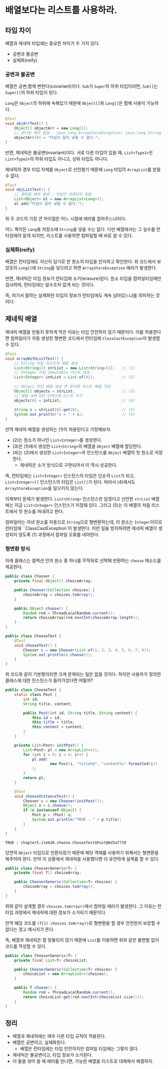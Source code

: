 # 배열보다는 리스트를 사용하라.

## 타입 차이

배열과 제네릭 타입에는 중요한 차이가 두 가지 있다.

- 공변과 불공변
- 실체화(reify)
  
### 공변과 불공변

배열은 공변;함께 변한다(covariant)이다.
`Sub`가 `Super`의 하위 타입이라면, `Sub[]`는 `Super[]`의 하위 타입이 된다.

`Long`은 `Object`의 하위에 속해있기 때문에 `Object[]`와 `Long[]`은 함께 사용이 가능하다.

```java
@Test
void objArrTest() {
    Object[] objectArr = new Long[1];
    // 런타임 에러 발생 : java.lang.ArrayStoreException: java.lang.String
    objectArr[0] = "타입이 달라 넣을 수 없다.";
}
```

반면, 제네릭은 불공변(invariant)이다.
서로 다른 타입이 있을 때, `List<Type1>`은 `List<Type2>`의 하위 타입도 아니고, 상위 타입도 아니다.

제네릭의 경우 타입 자체를 `Object`로 선언했기 때문에 `Long` 타입의 `ArrayList`를 받을 수 없다.

```java
@Test
void objListTest() {
    // 컴파일 에러 발생 : 타입이 호환되지 않음
    List<Object> ol = new ArrayList<Long>();
    ol.add("타입이 달라 넣을 수 없다.");
}
```

위 두 코드의 가장 큰 차이점은 어느 시점에 에러를 잡아주느냐이다.

어느 쪽이든 `Long`용 저장소에 `String`을 넣을 수는 없다.
다만 배열에서는 그 실수를 런타임에야 알게 되지만, 리스트를 사용하면 컴파일할 때 바로 알 수 있다.

### 실체화(reify)

배열은 런타임에도 자신이 담기로 한 원소의 타입을 인지하고 확인한다.
위 코드에서 보았듯이 `Long[]`에 `String`을 넣으려고 하면 `ArrayStoreException` 에러가 발생한다.

반면, 제네릭은 타입 정보가 런타임에 소거(erasure)된다.
원소 타입을 컴파일타임에만 검사하며, 런타임에는 알수조차 없게 되는 것이다.

즉, 여기서 말하는 실체화란 타입의 정보가 런타임에도 계속 남아있느냐를 의미하는 것이다.

## 제네릭 배열

제네릭 배열을 만들지 못하게 막은 이유는 타입 안전하지 않기 때문이다.
이를 허용한다면 컴파일러가 자동 생성한 형변환 코드에서 런타임에 `ClassCastException`이 발생할 수 있다.

```java
@Test
void arrayWithListTest() {
    // String 타입 리스트의 배열 생성
    List<String>[] strList = new List<String>[1];   // (1)
    // Integer 타입 Immutable 리스트 생성
    List<Integer> intList = List.of(42);            // (2)
    
    // Object 타입 배열 생성 후 문자열 리스트 배열 주입
    Object[] objects = strList;                     // (3)
    // 배열 내부 0번 인덱스에 리스트 추가
    objects[0] = intList;                           // (4)
    
    String s = strList[0].get(0);                   // (5)
    System.out.println("s = " + s);                 // (6)
}
```

만약 제네릭 배열을 생성하는 (1)이 허용된다고 가정해보자.
- (2)는 원소가 하나인 `List<Integer>`를 생성한다.
- (3)은 (1)에서 생성한 `List<String>`의 배열을 `Object` 배열에 할당한다.
- (4)는 (2)에서 생성한 `List<Integer>`의 인스턴스를 `Object` 배열의 첫 원소로 저장한다.
  - 제네릭은 소거 방식으로 구현되어서 이 역시 성공한다.

즉, 런타임에는 `List<Integer>` 인스턴스의 타입은 단순히 `List`가 되고, `List<Integer>[]` 인스턴스의 타입은 `List[]`가 된다.
따라서 (4)에서도 `ArrayStoreException`을 일으키지 않는다.

이제부터 문제가 발생한다.
`List<String>` 인스턴스만 담겠다고 선언한 `strList` 배열에는 지금 `List<Integer>` 인스턴스가 저장돼 있다.
그리고 (5)는 이 배열의 처음 리스트에서 첫 원소를 꺼내려고 한다.

컴파일러는 꺼낸 원소를 자동으로 `String`으로 형변환하는데, 이 원소는 `Integer`이므로 런타임에 ``ClassCastException`이 발생한다.
이런 일을 방지하려면 제네릭 배열이 생성되지 않도록 (1) 과정에서 컴파일 오류를 내야한다.

### 형변환 방식

아래 클래스는 컬렉션 안의 원소 중 하나를 무작위로 선택해 반환하는 `choose` 메소드를 제공한다.

```java
public class Chooser {
    private final Object[] choiceArray;

    public Chooser(Collection choices) {
        choiceArray = choices.toArray();
    }

    public Object choose() {
        Random rnd = ThreadLocalRandom.current();
        return choiceArray[rnd.nextInt(choiceArray.length)];
    }
}
```

```java
public class ChooseTest {
    @Test
    void chooseTest() {
        Chooser c = new Chooser(List.of(1, 2, 3, 4, 5, 6, 7, 8));
        System.out.println(c.choose());
    }
}
```

위 코드와 같이 기본형이라면 크게 문제되는 일은 없을 것이다.
하지만 사용자가 정의한 클래스에 대한 인스턴스가 들어가있다면 어떨까?

```java
public class ChooseTest {
    static class Post {
        int id;
        String title, content;

        public Post(int id, String title, String content) {
            this.id = id;
            this.title = title;
            this.content = content;
        }
    }

    private List<Post> initPost() {
        List<Post> pl = new ArrayList<>();
        for (int i = 0; i < 4; i++) {
            pl.add(
                    new Post(i, "title%d", "content%s".formatted(i))
            );
        }
        return pl;
    }

    @Test
    void chooseInstanceTest() {
        Chooser c = new Chooser(initPost());
        Object o = c.choose();
        if (o instanceof Object) {
            Post p = (Post) o;
            System.out.println("TRUE : " + p.title);
        }
    }
}
```

```
TRUE : chapter5.item28.choose.ChooseTest$Post@6d3af739
```

당연히 `Object` 타입으로 반환되었기 때문에 해당 객체를 사용하기 위해서는 형변환을 해주어야 한다.
만약 이 상황에서 제네릭을 사용했다면 더 유연하게 설계를 할 수 있다.

```java
public class ChooserGeneric<T> {
    private final T[] choiceArray;

    public ChooserGeneric(Collection<T> choices) {
        choiceArray = choices.toArray();
    }
}
```

위와 같이 설계할 경우 `choices.toArray()`에서 컴파일 에러가 발생한다.
그 이유는 런타임 과정에서 제네릭에 대한 정보가 소거되기 때문이다.

만약 해당 코드를 `(T[]) choices.toArray()`로 형변환을 할 경우 안전한지 보장할 수 없다는 경고 메시지가 뜬다.

즉, 배열과 제네릭은 잘 맞물리지 않기 때문에 `List`를 이용하면 위와 같은 불편함 없이 코드를 작성할 수 있다.

```java
public class ChooserGeneric<T> {
    private final List<T> choiceList;

    public ChooserGeneric(Collection<T> choices) {
        choiceList = new ArrayList<>(choices);
    }

    public T choose() {
        Random rnd = ThreadLocalRandom.current();
        return choiceList.get(rnd.nextInt(choiceList.size()));
    }
}
```

## 정리

- 배열과 제네릭에는 매우 다른 타입 규칙이 적용된다.
- 배열은 공변이고, 실체화된다.
  - 배열은 런타임에는 타입 안전하지만 컴파일 타임에는 그렇지 않다.
- 제네릭은 불공변이고, 타입 정보가 소거된다.
- 이 둘을 섞어 쓸 때 에러를 만나면, 가능한 배열을 리스트로 대체해서 해결하자.